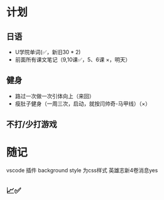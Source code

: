 # 计划
## 日语
- U学院单词(✅，新旧30 * 2)
- 前面所有课文笔记（9,10课✅，5、6课 ×，明天）
## 健身
- 路过一次做一次引体向上（来回）
- 瘦肚子健身（一周三次，启动，就按闫帅奇-马甲线）（×）
## 不打/少打游戏
# 随记
vscode 插件 background style 为css样式
英雄志新4卷消息yes
## 📈✅